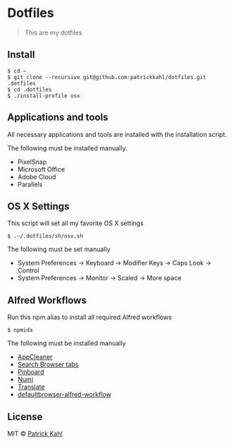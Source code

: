 # Dotfiles

> This are my dotfiles

## Install

```
$ cd ~
$ git clone --recursive git@github.com:patrickkahl/dotfiles.git .dotfiles
$ cd .dotfiles
$ ./install-profile osx
```

## Applications and tools

All necessary applications and tools are installed with the installation script.

The following must be installed manually.

- PixelSnap
- Microsoft Office
- Adobe Cloud
- Parallels

## OS X Settings

This script will set all my favorite OS X settings

```
$ .~/.dotfiles/sh/osx.sh
```

The following must be set manually

- System Preferences -> Keyboard -> Modifier Keys -> Caps Look -> Control
- System Preferences -> Monitor -> Scaled -> More space

## Alfred Workflows

Run this npm alias to install all required Alfred workflows

```
$ npmida
```

The following must be installed manually

- [AppCleaner](https://github.com/aiyodk/Alfred-Extensions/blob/master/AlfredApp_2.x/AppCleaner/AppCleaner.alfredworkflow)
- [Search Browser tabs](http://www.packal.org/workflow/search-browser-tabs)
- [Pinboard](https://github.com/spamwax/alfred-pinboard-rs)
- [Numi](http://www.packal.org/workflow/numi)
- [Translate](http://www.packal.org/workflow/translate)
- [defaultbrowser-alfred-workflow](https://github.com/stuartcryan/defaultbrowser-alfred-workflow)

## License

MIT © [Patrick Kahl](https://github.com/patrickkahl)

